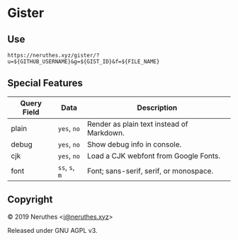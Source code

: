 # Gister

## Use

```
https://neruthes.xyz/gister/?u=${GITHUB_USERNAME}&g=${GIST_ID}&f=${FILE_NAME}
```

## Special Features

Query Field     | Data                  | Description
--------------- | --------------------- | -----------
plain           | `yes`, `no`           | Render as plain text instead of Markdown.
debug           | `yes`, `no`           | Show debug info in console.
cjk             | `yes`, `no`           | Load a CJK webfont from Google Fonts.
font            | `ss`, `s`, `m`        | Font; sans-serif, serif, or monospace.

## Copyright

© 2019 Neruthes \<i@neruthes.xyz>

Released under GNU AGPL v3.
